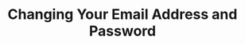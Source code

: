 ---
# -------------------------- #
#          PAGE INFO         #
# -------------------------- #

title: Changing Your Email Address and Password
permalink: /account-security/change-your-email-address-and-password
keywords: email address, password, change password, change email
summary: "Manage your user profile, email address, and update your password on the Your Profile page."

key: "change-email-password"

layout: general
toc: true

type: "manage-your-account"
weight: 1


# -------------------------- #
#           INTRO            #
# -------------------------- #

intro: |
  Manage your user profile, email address, and update your password on the **Your Profile** page.

  In this guide, we'll cover:

  {% for section in page.sections %}
  - [{{ section.summary }}](#{{ section.anchor }})
  {% endfor %}


# -------------------------- #
#          CONTENT           #
# -------------------------- #

sections:
  - title: "Update your email address"
    anchor: "update-your-email-address"
    summary: "How to update your email address"
    content: |
      {% capture email-requirements %}
      **Note**: An email address can only be associated with one Stitch account. If your email client supports using aliases, [you can use this workaround]({{ link.account.team-members | prepend: site.baseurl | append: "#add-to-multiple-accounts" }}) to associate an email with multiple accounts.
      {% endcapture %}

      {% include note.html type="single-line" content=email-requirements %}

      1. Click the {{ app.menu-paths.account-settings }}.
      2. Click **{{ app.page-names.user-profile }}**.
      3. Enter the new email address in the **Email Address** field.
      4. Click the {{ app.buttons.update-profile }} button.

  - title: "Change your password"
    anchor: "change-your-password"
    summary: "How to update your password"
    content: |
      {% capture password-requirements %}
      Passwords must contain:

      1. A minimum of eight characters,
      2. One number,
      3. One uppercase letter,
      4. One lowercase letter, and
      5. At least one special character. For example: `! $ % @ # ^ *` or `&`
      {% endcapture %}

      {% include note.html first-line="**Stitch password requirements:**" content=password-requirements %}

      1. Click the {{ app.menu-paths.account-settings }}.
      2. Click **{{ app.page-names.user-profile }}**.
      3. Enter your old password in the **Old Password** field.
      4. In the **New Password** and **Confirm New Password** fields, enter your new password.
      5. Click the {{ app.buttons.password }} button.
---